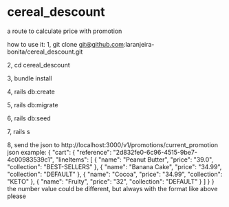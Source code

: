 # cereal_descount
a route to calculate price with promotion


how to use it:
1, git clone git@github.com:laranjeira-bonita/cereal_descount.git

2, cd cereal_descount

3, bundle install

4, rails db:create

5, rails db:migrate

6, rails db:seed

7, rails s

8, send the json to http://localhost:3000/v1/promotions/current_promotion
 json example:
    {
    "cart": {
      "reference": "2d832fe0-6c96-4515-9be7-4c00983539c1",
      "lineItems": [
        { 
          "name": "Peanut Butter",
          "price": "39.0", 
          "collection": "BEST-SELLERS"
        },
        { "name": "Banana Cake", 
         "price": "34.99", 
         "collection": "DEFAULT"
        },
        { "name": "Cocoa",
         "price": "34.99", 
         "collection": "KETO"
        },
        { "name": "Fruity", 
         "price": "32", 
         "collection": "DEFAULT"
        }
      ]
    }
  }
the number value could be different, but always with the format like above please
